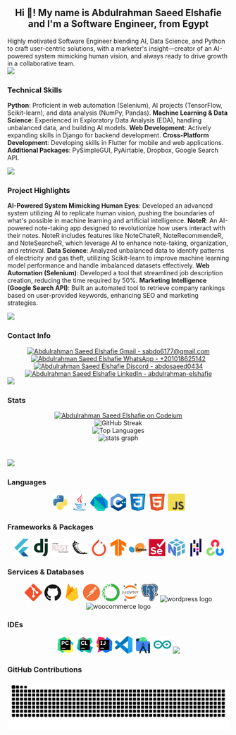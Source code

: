 <h2 align="center">Hi 👋! My name is Abdulrahman Saeed Elshafie and I'm a Software Engineer, from Egypt</h2>

<p align="left">Highly motivated Software Engineer blending AI, Data Science, and Python to craft user-centric solutions, with a marketer's insight—creator of an AI-powered system mimicking human vision, and always ready to drive growth in a collaborative team. <br>
<img src="https://user-images.githubusercontent.com/73097560/115834477-dbab4500-a447-11eb-908a-139a6edaec5c.gif">

**<h3>Technical Skills</h3>**
**Python**: Proficient in web automation (Selenium), AI projects (TensorFlow, Scikit-learn), and data analysis (NumPy, Pandas).
**Machine Learning & Data Science**: Experienced in Exploratory Data Analysis (EDA), handling unbalanced data, and building AI models.
**Web Development**: Actively expanding skills in Django for backend development.
**Cross-Platform Development**: Developing skills in Flutter for mobile and web applications.
**Additional Packages**: PySimpleGUI, PyAirtable, Dropbox, Google Search API.

<img src="https://user-images.githubusercontent.com/73097560/115834477-dbab4500-a447-11eb-908a-139a6edaec5c.gif">

**<h3>Project Highlights</h3>**

**AI-Powered System Mimicking Human Eyes**: Developed an advanced system utilizing AI to replicate human vision, pushing the boundaries of what's possible in machine learning and artificial intelligence.
**NoteR**: An AI-powered note-taking app designed to revolutionize how users interact with their notes. NoteR includes features like NoteChateR, NoteRecommendeR, and NoteSearcheR, which leverage AI to enhance note-taking, organization, and retrieval.
**Data Science**: Analyzed unbalanced data to identify patterns of electricity and gas theft, utilizing Scikit-learn to improve machine learning model performance and handle imbalanced datasets effectively.
**Web Automation (Selenium)**: Developed a tool that streamlined job description creation, reducing the time required by 50%.
**Marketing Intelligence (Google Search API)**: Built an automated tool to retrieve company rankings based on user-provided keywords, enhancing SEO and marketing strategies.

<img src="https://user-images.githubusercontent.com/73097560/115834477-dbab4500-a447-11eb-908a-139a6edaec5c.gif">

**<h3>Contact Info</h3>**

<div align="center">
  <a href="mailto:sabdo6177@gmail.com" target="_blank">
    <img src="https://img.shields.io/static/v1?message=Gmail&logo=gmail&label=&color=D14836&logoColor=white&labelColor=&style=for-the-badge" height="35" alt="Abdulrahman Saeed Elshafie Gmail - sabdo6177@gmail.com"  />
  </a>
  <a href="https://wa.me/201018625142" target="_blank">
    <img src="https://img.shields.io/static/v1?message=Whatsapp&logo=whatsapp&label=&color=25D366&logoColor=white&labelColor=&style=for-the-badge" height="35" alt="Abdulrahman Saeed Elshafie WhatsApp - +201018625142"  />
  </a>
  <a href="https://discordapp.com/users/abdosaeed0434" target="_blank">
    <img src="https://img.shields.io/static/v1?message=DISCORD&logo=Discord&label=&color=0067e0&logoColor=white&labelColor=&style=for-the-badge" height="35" alt="Abdulrahman Saeed Elshafie Discord - abdosaeed0434"  />
  </a>
  <a href="https://www.linkedin.com/in/abdulrahman-elshafie/" target="_blank">
    <img src="https://img.shields.io/static/v1?message=LINKEDIN&logo=LinkedIn&label=&color=0077B5&logoColor=white&labelColor=&style=for-the-badge" height="35" alt="Abdulrahman Saeed Elshafie LinkedIn - abdulrahman-elshafie"  />
  </a>

</div>
<img src="https://user-images.githubusercontent.com/73097560/115834477-dbab4500-a447-11eb-908a-139a6edaec5c.gif">

**<h3>Stats</h3>**
<div align="center">


<a href="https://codeium.com/profile/abdulrahman-saeed-elshafie"><img src="https://codeium.com/badges/user/abdulrahman-saeed-elshafie/autocomplete" alt="Abdulrahman Saeed Elshafie on Codeium"></a>
<br>
<img src="https://streak-stats.demolab.com?user=AbdulrahmanElshafie&theme=transparent&fire=EB5454" alt="GitHub Streak" height="130"/>
<br>
<img src="https://github-readme-stats.vercel.app/api/top-langs/?username=AbdulrahmanElshafie&layout=compact&theme=transparent" alt="Top Languages" height="130"/>
<br>
<img src="https://github-readme-stats.vercel.app/api?username=AbdulrahmanElshafie&hide_title=false&hide_rank=false&show_icons=true&include_all_commits=true&count_private=true&theme=transparent" height="130" alt="stats graph"  />

</div>

###

<br clear="both">
<img src="https://user-images.githubusercontent.com/73097560/115834477-dbab4500-a447-11eb-908a-139a6edaec5c.gif">

<h3 align="left">Languages</h3>
<div align="center">
<img src="https://raw.githubusercontent.com/devicons/devicon/master/icons/python/python-original.svg" width=40>
<img src="https://raw.githubusercontent.com/devicons/devicon/master/icons/java/java-original.svg" width=40>
<img src="https://raw.githubusercontent.com/devicons/devicon/master/icons/dart/dart-original.svg" width=40>
<img src="https://raw.githubusercontent.com/devicons/devicon/master/icons/cplusplus/cplusplus-original.svg" width=40>
<img src="https://raw.githubusercontent.com/devicons/devicon/master/icons/css3/css3-original.svg" width=40>
<img src="https://raw.githubusercontent.com/devicons/devicon/master/icons/html5/html5-original.svg" width=40>
<img src="https://raw.githubusercontent.com/devicons/devicon/master/icons/javascript/javascript-original.svg" width=40>

</div>

<h3 align="left">Frameworks & Packages</h3>
<div align="center">

<img src="https://raw.githubusercontent.com/devicons/devicon/master/icons/flutter/flutter-original.svg" width=40>
<img src="https://raw.githubusercontent.com/devicons/devicon/master/icons/django/django-plain.svg" width=40>
<img src="https://raw.githubusercontent.com/devicons/devicon/master/icons/djangorest/djangorest-original-wordmark.svg" width=40>
<img src="https://raw.githubusercontent.com/devicons/devicon/master/icons/flask/flask-original.svg" width=40>
<img src="https://raw.githubusercontent.com/devicons/devicon/master/icons/pytorch/pytorch-original.svg" width=40>
<img src="https://raw.githubusercontent.com/devicons/devicon/master/icons/tensorflow/tensorflow-original.svg" width=40>
<img src="https://raw.githubusercontent.com/devicons/devicon/master/icons/scikitlearn/scikitlearn-original.svg" width=40>
<img src="https://raw.githubusercontent.com/devicons/devicon/master/icons/selenium/selenium-original.svg" width=40>
<img src="https://raw.githubusercontent.com/devicons/devicon/master/icons/numpy/numpy-original.svg" width=40>
<img src="https://raw.githubusercontent.com/devicons/devicon/master/icons/pandas/pandas-original.svg" width=40>
<img src="https://raw.githubusercontent.com/devicons/devicon/master/icons/opencv/opencv-original.svg" width=40>
</div>

<h3 align="left">Services & Databases</h3>
<div align="center">

<img src="https://raw.githubusercontent.com/devicons/devicon/master/icons/git/git-original.svg" width=40>
<img src="https://raw.githubusercontent.com/devicons/devicon/master/icons/github/github-original.svg" width=40>
<img src="https://raw.githubusercontent.com/devicons/devicon/master/icons/firebase/firebase-original.svg" width=40>
<img src="https://raw.githubusercontent.com/devicons/devicon/master/icons/postman/postman-original.svg" width=40>
<img src="https://raw.githubusercontent.com/devicons/devicon/master/icons/anaconda/anaconda-original.svg" width=40>
<img src="https://raw.githubusercontent.com/devicons/devicon/master/icons/jupyter/jupyter-original-wordmark.svg" width=40>
<img src="https://raw.githubusercontent.com/devicons/devicon/master/icons/postgresql/postgresql-original.svg" width=40>
<img src="https://cdn.jsdelivr.net/gh/devicons/devicon/icons/wordpress/wordpress-original.svg" height="40" alt="wordpress logo"  />
<img src="https://cdn.jsdelivr.net/gh/devicons/devicon/icons/woocommerce/woocommerce-original.svg" height="40" alt="woocommerce logo"  />
</div>

</div>

<h3 align="left">IDEs</h3>
<div align="center">

<img src="https://raw.githubusercontent.com/devicons/devicon/master/icons/pycharm/pycharm-original.svg" width=40>
<img src="https://raw.githubusercontent.com/devicons/devicon/master/icons/clion/clion-original.svg" width=40>
<img src="https://raw.githubusercontent.com/devicons/devicon/master/icons/intellij/intellij-original.svg" width=40>
<img src="https://raw.githubusercontent.com/devicons/devicon/master/icons/vscode/vscode-original.svg" width=40>
<img src="https://raw.githubusercontent.com/devicons/devicon/master/icons/androidstudio/androidstudio-original.svg" width=40>
<img src="https://raw.githubusercontent.com/devicons/devicon/master/icons/arduino/arduino-original.svg" width=40>

<img src="https://user-images.githubusercontent.com/73097560/115834477-dbab4500-a447-11eb-908a-139a6edaec5c.gif">

<h3 align="left">GitHub Contributions</h3>

<img src="https://raw.githubusercontent.com/AbdulrahmanElshafie/AbdulrahmanElshafie/output/github-contribution-grid-snake-dark.svg" alt="Abdulrahman Saeed Elshafie GitHub Contributions Snake">